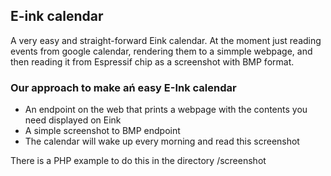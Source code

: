 ## E-ink calendar

A very easy and straight-forward Eink calendar. 
At the moment just reading events from google calendar, rendering them to a simmple webpage, and then reading it from Espressif chip as a screenshot with BMP format.

### Our approach to make ań easy E-Ink calendar

- An endpoint on the web that prints a webpage with the contents you need displayed on Eink
- A simple screenshot to BMP endpoint
- The calendar will wake up every morning and read this screenshot

There is a PHP example to do this in the directory /screenshot